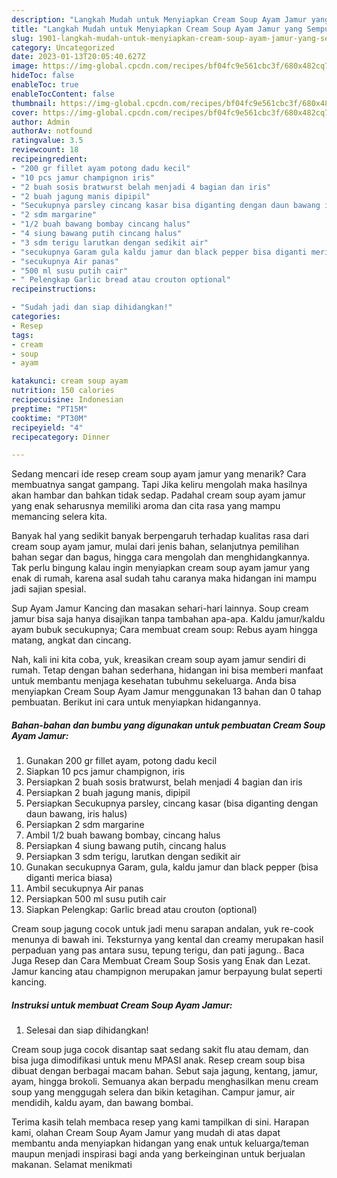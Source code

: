 ```yaml
---
description: "Langkah Mudah untuk Menyiapkan Cream Soup Ayam Jamur yang Sempurna, Buat Buka Puasa Sempurna"
title: "Langkah Mudah untuk Menyiapkan Cream Soup Ayam Jamur yang Sempurna, Buat Buka Puasa Sempurna"
slug: 1901-langkah-mudah-untuk-menyiapkan-cream-soup-ayam-jamur-yang-sempurna-buat-buka-puasa-sempurna
category: Uncategorized
date: 2023-01-13T20:05:40.627Z
image: https://img-global.cpcdn.com/recipes/bf04fc9e561cbc3f/680x482cq70/cream-soup-ayam-jamur-foto-resep-utama.jpg
hideToc: false
enableToc: true
enableTocContent: false
thumbnail: https://img-global.cpcdn.com/recipes/bf04fc9e561cbc3f/680x482cq70/cream-soup-ayam-jamur-foto-resep-utama.jpg
cover: https://img-global.cpcdn.com/recipes/bf04fc9e561cbc3f/680x482cq70/cream-soup-ayam-jamur-foto-resep-utama.jpg
author: Admin
authorAv: notfound
ratingvalue: 3.5
reviewcount: 18
recipeingredient:
- "200 gr fillet ayam potong dadu kecil"
- "10 pcs jamur champignon iris"
- "2 buah sosis bratwurst belah menjadi 4 bagian dan iris"
- "2 buah jagung manis dipipil"
- "Secukupnya parsley cincang kasar bisa diganting dengan daun bawang iris halus"
- "2 sdm margarine"
- "1/2 buah bawang bombay cincang halus"
- "4 siung bawang putih cincang halus"
- "3 sdm terigu larutkan dengan sedikit air"
- "secukupnya Garam gula kaldu jamur dan black pepper bisa diganti merica biasa"
- "secukupnya Air panas"
- "500 ml susu putih cair"
- " Pelengkap Garlic bread atau crouton optional"
recipeinstructions:

- "Sudah jadi dan siap dihidangkan!"
categories:
- Resep
tags:
- cream
- soup
- ayam

katakunci: cream soup ayam 
nutrition: 150 calories
recipecuisine: Indonesian
preptime: "PT15M"
cooktime: "PT30M"
recipeyield: "4"
recipecategory: Dinner

---
```



Sedang mencari ide resep cream soup ayam jamur yang menarik? Cara membuatnya sangat gampang. Tapi Jika keliru mengolah maka hasilnya akan hambar dan bahkan tidak sedap. Padahal cream soup ayam jamur yang enak seharusnya memiliki aroma dan cita rasa yang mampu memancing selera kita.


Banyak hal yang sedikit banyak berpengaruh terhadap kualitas rasa dari cream soup ayam jamur, mulai dari jenis bahan, selanjutnya pemilihan bahan segar dan bagus, hingga cara mengolah dan menghidangkannya. Tak perlu bingung kalau ingin menyiapkan cream soup ayam jamur yang enak di rumah, karena asal sudah tahu caranya maka hidangan ini mampu jadi sajian spesial.

Sup Ayam Jamur Kancing dan masakan sehari-hari lainnya. Soup cream jamur bisa saja hanya disajikan tanpa tambahan apa-apa. Kaldu jamur/kaldu ayam bubuk secukupnya; Cara membuat cream soup: Rebus ayam hingga matang, angkat dan cincang.


Nah, kali ini kita coba, yuk, kreasikan cream soup ayam jamur sendiri di rumah. Tetap dengan bahan sederhana, hidangan ini bisa memberi manfaat untuk membantu menjaga kesehatan tubuhmu sekeluarga. Anda bisa menyiapkan Cream Soup Ayam Jamur menggunakan 13 bahan dan 0 tahap pembuatan. Berikut ini cara untuk menyiapkan hidangannya.

<!--inarticleads1-->

##### Bahan-bahan dan bumbu yang digunakan untuk pembuatan Cream Soup Ayam Jamur:

1. Gunakan 200 gr fillet ayam, potong dadu kecil
1. Siapkan 10 pcs jamur champignon, iris
1. Persiapkan 2 buah sosis bratwurst, belah menjadi 4 bagian dan iris
1. Persiapkan 2 buah jagung manis, dipipil
1. Persiapkan Secukupnya parsley, cincang kasar (bisa diganting dengan daun bawang, iris halus)
1. Persiapkan 2 sdm margarine
1. Ambil 1/2 buah bawang bombay, cincang halus
1. Persiapkan 4 siung bawang putih, cincang halus
1. Persiapkan 3 sdm terigu, larutkan dengan sedikit air
1. Gunakan secukupnya Garam, gula, kaldu jamur dan black pepper (bisa diganti merica biasa)
1. Ambil secukupnya Air panas
1. Persiapkan 500 ml susu putih cair
1. Siapkan  Pelengkap: Garlic bread atau crouton (optional)


Cream soup jagung cocok untuk jadi menu sarapan andalan, yuk re-cook menunya di bawah ini. Teksturnya yang kental dan creamy merupakan hasil perpaduan yang pas antara susu, tepung terigu, dan pati jagung.. Baca Juga Resep dan Cara Membuat Cream Soup Sosis yang Enak dan Lezat. Jamur kancing atau champignon merupakan jamur berpayung bulat seperti kancing. 

<!--inarticleads2-->

##### Instruksi untuk membuat Cream Soup Ayam Jamur:


1. Selesai dan siap dihidangkan!

Cream soup juga cocok disantap saat sedang sakit flu atau demam, dan bisa juga dimodifikasi untuk menu MPASI anak. Resep cream soup bisa dibuat dengan berbagai macam bahan. Sebut saja jagung, kentang, jamur, ayam, hingga brokoli. Semuanya akan berpadu menghasilkan menu cream soup yang menggugah selera dan bikin ketagihan. Campur jamur, air mendidih, kaldu ayam, dan bawang bombai. 

Terima kasih telah membaca resep yang kami tampilkan di sini. Harapan kami, olahan Cream Soup Ayam Jamur yang mudah di atas dapat membantu anda menyiapkan hidangan yang enak untuk keluarga/teman maupun menjadi inspirasi bagi anda yang berkeinginan untuk berjualan makanan. Selamat menikmati
